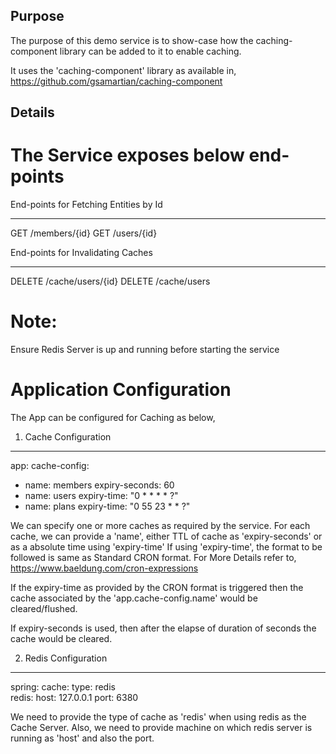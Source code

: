 Purpose
-------
The purpose of this demo service is to show-case how the caching-component library  can be added to it to enable caching.

It uses the 'caching-component' library as available in, https://github.com/gsamartian/caching-component

Details
-------
The Service exposes below end-points
====================================

End-points for Fetching Entities by Id
*************************************
GET /members/{id}
GET /users/{id}


End-points for Invalidating Caches
*******************************
DELETE /cache/users/{id}
DELETE /cache/users

Note:
=====
Ensure Redis Server is up and running before starting the service


Application Configuration
=========================
The App can be configured for Caching as below,

1. Cache Configuration
**********************
app:
  cache-config:
  - name: members
    expiry-seconds: 60
  - name: users
    expiry-time: "0 * * * * ?"   
  - name: plans
    expiry-time: "0 55 23 * * ?"   
    
We can specify one or more caches as required by the service.
For each cache, we can provide a 'name', either TTL of cache as 'expiry-seconds' or as a absolute time using 'expiry-time'
If using 'expiry-time', the format to be followed is same as Standard CRON format.
For More Details refer to, https://www.baeldung.com/cron-expressions


If the expiry-time as provided by the CRON format is triggered then the cache associated by the 'app.cache-config.name' would
be cleared/flushed.

If expiry-seconds is used, then after the elapse of duration of seconds the cache would be cleared.
    
    
2. Redis Configuration
**********************
spring:
  cache:
    type: redis  
  redis:
    host: 127.0.0.1
    port: 6380

We need to provide the type of cache as 'redis' when using redis as the Cache Server.
Also, we need to provide machine on which redis server is running as 'host' and also the port.

    